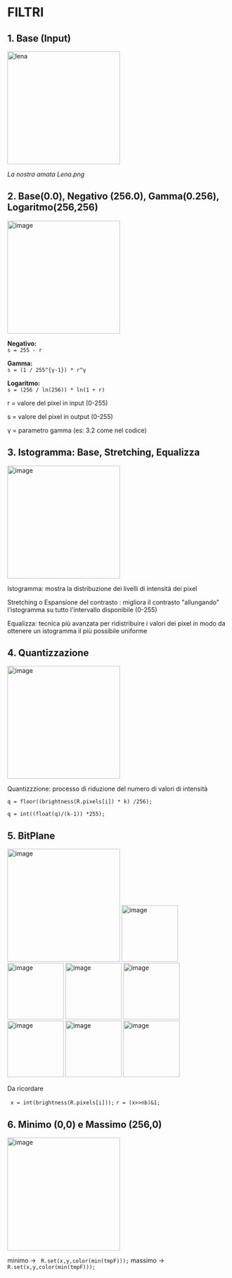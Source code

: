 # FILTRI

## 1. Base (Input)

<img width="256" height="256" alt="lena" src="https://github.com/user-attachments/assets/13f3a3c0-125a-47e6-b605-4ca22a1be885" />

*La nostra amata Lena.png*

## 2. Base(0.0), Negativo (256.0), Gamma(0.256), Logaritmo(256,256)

<img width="256" height="256" alt="image" src="https://github.com/user-attachments/assets/f8af3ab9-39e6-405d-8345-f614a4d945f1" />


**Negativo:**  
`s = 255 - r`

**Gamma:**  
`s = (1 / 255^{γ-1}) * r^γ`

**Logaritmo:**  
`s = (256 / ln(256)) * ln(1 + r)`

r = valore del pixel in input (0-255)

s = valore del pixel in output (0-255)

γ = parametro gamma (es: 3.2 come nel codice)

## 3. Istogramma: Base, Stretching, Equalizza

<img width="256" height="256" alt="image" src="https://github.com/user-attachments/assets/e7220940-4e5d-427f-aeed-712d13869214" />

Istogramma: mostra la distribuzione dei livelli di intensità dei pixel

Stretching o Espansione del contrasto : migliora il contrasto "allungando" l'istogramma su tutto l'intervallo disponibile (0-255)

Equalizza: tecnica più avanzata per ridistribuire i valori dei pixel in modo da ottenere un istogramma il più possibile uniforme

## 4. Quantizzazione

<img width="256" height="256" alt="image" src="https://github.com/user-attachments/assets/4b1663cf-ffa0-4999-a80e-910374a43981" />

Quantizzzione: processo di riduzione del numero di valori di intensità

`q = floor((brightness(R.pixels[i]) * k) /256);`

`q = int((float(q)/(k-1)) *255);`

## 5. BitPlane

<img width="256" height="256" alt="image" src="https://github.com/user-attachments/assets/9652c926-8529-41f0-99f0-899c0e1a6dd9" />
<img width="128" height="128" alt="image" src="https://github.com/user-attachments/assets/fe5a5362-1761-401f-83dd-2ac2a16ee2c7" />
<img width="128" height="128" alt="image" src="https://github.com/user-attachments/assets/6912be90-e822-457c-8dbf-a20979688c23" />
<img width="128" height="128" alt="image" src="https://github.com/user-attachments/assets/5e9e2769-d3bd-45b5-aa18-f42d5350b282" />
<img width="128" height="128" alt="image" src="https://github.com/user-attachments/assets/9f9ce596-01a7-4534-aefc-20b20295e9cf" />
<img width="128" height="128" alt="image" src="https://github.com/user-attachments/assets/1e24e0a6-730d-4ea0-9cd2-3ed0f86e7faa" />
<img width="128" height="128" alt="image" src="https://github.com/user-attachments/assets/2f1bbe48-a61e-46bb-a774-0f43d4ac7405" />
<img width="128" height="128" alt="image" src="https://github.com/user-attachments/assets/611a4451-85b6-49fb-a835-5c40f31efe44" />

Da ricordare 

` x = int(brightness(R.pixels[i]));`
`r = (x>>nb)&1; `

## 6. Minimo (0,0) e Massimo (256,0)

<img width="256" height="256" alt="image" src="https://github.com/user-attachments/assets/035d39a0-1b9f-4058-ad64-23645c55e376" />

minimo -> ` R.set(x,y,color(min(tmpF)));`
massimo -> `R.set(x,y,color(min(tmpF)));`

